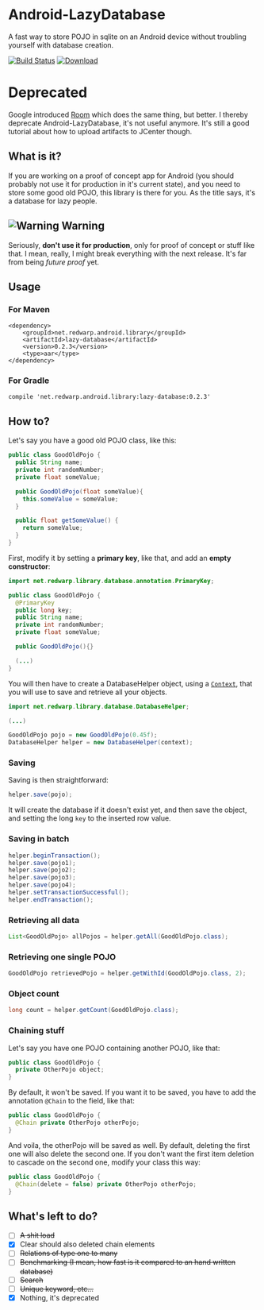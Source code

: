 # Android-LazyDatabase
A fast way to store POJO in sqlite on an Android device without troubling yourself with database creation.

[![Build Status](https://travis-ci.org/redwarp/Android-LazyDatabase.svg?branch=develop)](https://travis-ci.org/redwarp/Android-LazyDatabase) [![Download](https://api.bintray.com/packages/redwarp/android/lazy-database/images/download.svg) ](https://bintray.com/redwarp/android/lazy-database/_latestVersion)

# Deprecated
Google introduced [Room](https://developer.android.com/topic/libraries/architecture/room.html) which does the same thing, but better. I thereby deprecate Android-LazyDatabase, it's not useful anymore. It's still a good tutorial about how to upload artifacts to JCenter though.

## What is it?
If you are working on a proof of concept app for Android (you should probably not use it for production in it's current state), and you need to store some good old POJO, this library is there for you.
As the title says, it's a database for lazy people.

## ![Warning](readme-assets/warning.png) Warning
Seriously, **don't use it for production**, only for proof of concept or stuff like that. I mean, really, I might break everything with the next release. It's far from being *future proof* yet.

## Usage

### For Maven

```
<dependency>
    <groupId>net.redwarp.android.library</groupId>
    <artifactId>lazy-database</artifactId>
    <version>0.2.3</version>
    <type>aar</type>
</dependency>
```


### For Gradle

```
compile 'net.redwarp.android.library:lazy-database:0.2.3'
```

## How to?
Let's say you have a good old POJO class, like this:

```java
public class GoodOldPojo {
  public String name;
  private int randomNumber;
  private float someValue;

  public GoodOldPojo(float someValue){
    this.someValue = someValue;
  }

  public float getSomeValue() {
    return someValue;
  }
}
```

First, modify it by setting a **primary key**, like that, and add an **empty constructor**:

```java
import net.redwarp.library.database.annotation.PrimaryKey;

public class GoodOldPojo {
  @PrimaryKey
  public long key;
  public String name;
  private int randomNumber;
  private float someValue;

  public GoodOldPojo(){}

  (...)
}

```
You will then have to create a DatabaseHelper object, using a [`Context`](http://developer.android.com/reference/android/content/Context.html), that you will use to save and retrieve all your objects.

```java
import net.redwarp.library.database.DatabaseHelper;

(...)

GoodOldPojo pojo = new GoodOldPojo(0.45f);
DatabaseHelper helper = new DatabaseHelper(context);
```

### Saving
Saving is then straightforward:
```java
helper.save(pojo);
```
It will create the database if it doesn't exist yet, and then save the object, and setting the long `key` to the inserted row value.

### Saving in batch
```java
helper.beginTransaction();
helper.save(pojo1);
helper.save(pojo2);
helper.save(pojo3);
helper.save(pojo4);
helper.setTransactionSuccessful();
helper.endTransaction();
```

### Retrieving all data
```java
List<GoodOldPojo> allPojos = helper.getAll(GoodOldPojo.class);
```

### Retrieving one single POJO

```java
GoodOldPojo retrievedPojo = helper.getWithId(GoodOldPojo.class, 2);
```

### Object count
```java
long count = helper.getCount(GoodOldPojo.class);
```

### Chaining stuff
Let's say you have one POJO containing another POJO, like that:
```java
public class GoodOldPojo {
  private OtherPojo object;
}
```
By default, it won't be saved. If you want it to be saved, you have to add the annotation `@Chain` to the field, like that:
```java
public class GoodOldPojo {
  @Chain private OtherPojo otherPojo;
}
```
And voila, the otherPojo will be saved as well. By default, deleting the first one will also delete the second one. If you don't want the first
item deletion to cascade on the second one, modify your class this way:

```java
public class GoodOldPojo {
  @Chain(delete = false) private OtherPojo otherPojo;
}
```

## What's left to do?

 * [ ] ~~A shit load~~
 * [x] Clear should also deleted chain elements
 * [ ] ~~Relations of type one to many~~
 * [ ] ~~Benchmarking (I mean, how fast is it compared to an hand written database)~~
 * [ ] ~~Search~~
 * [ ] ~~Unique keyword, etc...~~
 * [x] Nothing, it's deprecated
